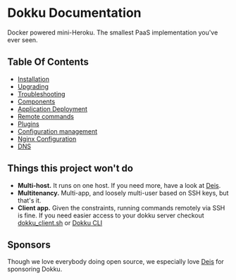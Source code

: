 # Dokku Documentation

Docker powered mini-Heroku. The smallest PaaS implementation you've ever seen.

## Table Of Contents

- [Installation](http://progrium.viewdocs.io/dokku/installation)
- [Upgrading](http://progrium.viewdocs.io/dokku/upgrading)
- [Troubleshooting](http://progrium.viewdocs.io/dokku/troubleshooting)
- [Components](http://progrium.viewdocs.io/dokku/components)
- [Application Deployment](http://progrium.viewdocs.io/dokku/application-deployment)
- [Remote commands](http://progrium.viewdocs.io/dokku/remote-commands)
- [Plugins](http://progrium.viewdocs.io/dokku/plugins)
- [Configuration management](http://progrium.viewdocs.io/dokku/configuration-management)
- [Nginx Configuration](http://progrium.viewdocs.io/dokku/nginx)
- [DNS](http://progrium.viewdocs.io/dokku/dns)

## Things this project won't do

 * **Multi-host.** It runs on one host. If you need more, have a look at [Deis](http://deis.io/).
 * **Multitenancy.** Multi-app, and loosely multi-user based on SSH keys, but that's it.
 * **Client app.** Given the constraints, running commands remotely via SSH is fine. If you need easier access to your dokku server checkout [dokku_client.sh](https://github.com/progrium/dokku/blob/master/contrib/dokku_client.sh) or [Dokku CLI](https://github.com/SebastianSzturo/dokku-cli)

## Sponsors

Though we love everybody doing open source, we especially love [Deis](http://deis.io/) for sponsoring Dokku.
